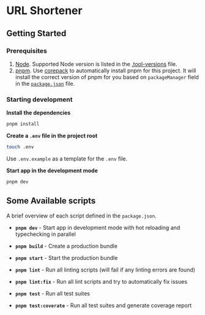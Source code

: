 # URL Shortener

## Getting Started

### Prerequisites

1. [Node](https://nodejs.org/en/download/). Supported Node version is listed in the [.tool-versions](./.tool-versions) file.
2. [pnpm](https://pnpm.io/installation). Use [corepack](https://nodejs.org/api/corepack.html) to automatically install pnpm for this project. It will install the correct version of pnpm for you based on `packageManager` field in the [`package.json`](./package.json) file.

### Starting development

**Install the dependencies**

```sh
pnpm install
```

**Create a `.env` file in the project root**

```sh
touch .env
```

Use `.env.example` as a template for the `.env` file.

**Start app in the development mode**

```sh
pnpm dev
```

## Some Available scripts

A brief overview of each script defined in the `package.json`.

- **`pnpm dev`** - Start app in development mode with hot reloading and typechecking in parallel

- **`pnpm build`** - Create a production bundle

- **`pnpm start`** - Start the production bundle

- **`pnpm lint`** - Run all linting scripts (will fail if any linting errors are found)

- **`pnpm lint:fix`** - Run all lint scripts and try to automatically fix issues

- **`pnpm test`** - Run all test suites

- **`pnpm test:coverate`** - Run all test suites and generate coverage report
